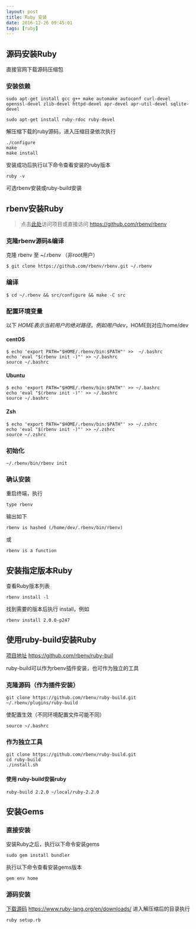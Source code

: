 ```yaml
---
layout: post
title: Ruby 安装
date: 2016-12-26 09:45:01
tags: [ruby]
---
```


## 源码安装Ruby
直接官网下载源码压缩包
### 安装依赖
```
sudo apt-get install gcc g++ make automake autoconf curl-devel openssl-devel zlib-devel httpd-devel apr-devel apr-util-devel sqlite-devel

sudo apt-get install ruby-rdoc ruby-devel
```
解压缩下载的ruby源码，进入压缩目录依次执行
```
./configure
make
make install
```
安装成功后执行以下命令查看安装的ruby版本
```
ruby -v
```



可选rbenv安装或ruby-build安装
## rbenv安装Ruby
 >点击[此处](https://github.com/rbenv/rbenv)访问项目或直接访问 https://github.com/rbenv/rbenv

### 克隆rbenv源码&编译

克隆 rbenv 至 ~/.rbenv （非root用户）
```
$ git clone https://github.com/rbenv/rbenv.git ~/.rbenv
```

### 编译
```
$ cd ~/.rbenv && src/configure && make -C src
```
### 配置环境变量
以下 $HOME 表示当前用户的绝对路径，例如用户dev，$HOME则对应/home/dev
#### centOS

```
$ echo 'export PATH="$HOME/.rbenv/bin:$PATH"' >>  ~/.bashrc
echo 'eval "$(rbenv init -)"' >> ~/.bashrc
source ~/.bashrc
```
#### Ubuntu
```
$ echo 'export PATH="$HOME/.rbenv/bin:$PATH"' >> ~/.bashrc
echo 'eval "$(rbenv init -)"' >> ~/.bashrc
source ~/.bashrc
```
#### Zsh
```
$ echo 'export PATH="$HOME/.rbenv/bin:$PATH"' >> ~/.zshrc
echo 'eval "$(rbenv init -)"' >> ~/.zshrc
source ~/.zshrc
```
### 初始化
```
~/.rbenv/bin/rbenv init
```
### 确认安装
重启终端，执行
```
type rbenv
```
输出如下
```
rbenv is hashed (/home/dev/.rbenv/bin/rbenv)
```
或
```
rbenv is a function
```
## 安装指定版本Ruby
查看Ruby版本列表
```
rbenv install -l
```
找到需要的版本后执行 install，例如
```
rbenv install 2.0.0-p247
```

## 使用ruby-build安装Ruby
[项目地址](https://github.com/rbenv/ruby-build) https://github.com/rbenv/ruby-buil

 ruby-build可以作为rbenv插件安装，也可作为独立的工具

### 克隆源码（作为插件安装）
```
git clone https://github.com/rbenv/ruby-build.git ~/.rbenv/plugins/ruby-build
```
使配置生效（不同环境配置文件可能不同）
```
source ~/.bashrc
```
### 作为独立工具
```
git clone https://github.com/rbenv/ruby-build.git
cd ruby-build
./install.sh
```
#### 使用 ruby-build安装ruby
```
ruby-build 2.2.0 ~/local/ruby-2.2.0
```

## 安装Gems
### 直接安装
安装Ruby之后，执行以下命令安装gems
```
sudo gem install bundler
```
执行以下命令查看安装gems版本
```
gem env home
```
### 源码安装
[下载源码](https://www.ruby-lang.org/en/downloads/) https://www.ruby-lang.org/en/downloads/
进入解压缩后的目录执行
```
ruby setup.rb
```
